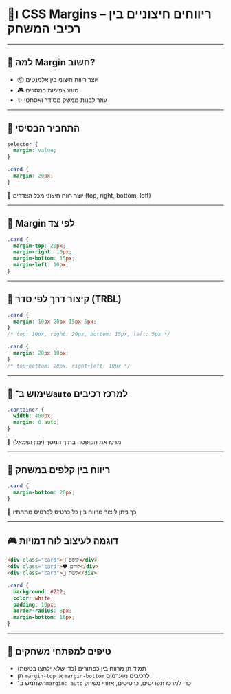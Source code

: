 # 📏ו CSS Margins – ריווחים חיצוניים בין רכיבי המשחק

---

## 🎯 למה Margin חשוב?

- 📦 יוצר ריווח חיצוני בין אלמנטים
- 🎮 מונע צפיפות במסכים
- ✨ עוזר לבנות ממשק מסודר ואסתטי

---

## 🔹 התחביר הבסיסי

```css
selector {
  margin: value;
}
````

```css
.card {
  margin: 20px;
}
```

🔸 יוצר רווח חיצוני מכל הצדדים (top, right, bottom, left)

---

## 🔸 Margin לפי צד

```css
.card {
  margin-top: 20px;
  margin-right: 10px;
  margin-bottom: 15px;
  margin-left: 10px;
}
```

---

## 🔸 קיצור דרך לפי סדר (TRBL)

```css
.card {
  margin: 10px 20px 15px 5px;
}
/* top: 10px, right: 20px, bottom: 15px, left: 5px */
```

```css
.card {
  margin: 20px 10px;
}
/* top+bottom: 20px, right+left: 10px */
```

---

## 🔹 שימוש ב־`auto` למרכז רכיבים

```css
.container {
  width: 400px;
  margin: 0 auto;
}
```

🔸 מרכז את הקופסה בתוך המסך (ימין ושמאל)

---

## 🔸 ריווח בין קלפים במשחק

```css
.card {
  margin-bottom: 20px;
}
```

🔸 כך ניתן ליצור מרווח בין כל כרטיס לכרטיס מתחתיו

---

## 🎮 דוגמה לעיצוב לוח דמויות

```html
<div class="card">🧙 קוסם</div>
<div class="card">🛡️ לוחם</div>
<div class="card">🏹 קשת</div>
```

```css
.card {
  background: #222;
  color: white;
  padding: 10px;
  border-radius: 8px;
  margin-bottom: 16px;
}
```

---

## 🧠 טיפים למפתחי משחקים

* תמיד תן מרווח בין כפתורים (כדי שלא ילחצו בטעות)
* תן `margin-top` או `margin-bottom` לרכיבים מוערמים
* השתמש ב־`margin: auto` כדי למרכז תפריטים, כרטיסים, אזורי משחק
